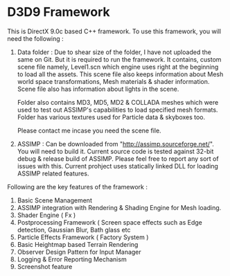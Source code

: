 D3D9 Framework
====

This is DirectX 9.0c based C++ framework. To use this framework, you will need the following :

1. 	Data folder : Due to shear size of the folder, I have not uploaded the same on Git. But it is required to run the framework.
	It contains, custom scene file namely, Level1.scn which engine uses right at the beginning to load all the assets. This scene 
	file also keeps information about Mesh world space transformations, Mesh materials & shader information. Scene file also
	has information about lights in the scene. 
	
	Folder also contains MD3, MD5, MD2 & COLLADA meshes which were used  to test out ASSIMP's capabilities to load specified 
	mesh formats. Folder has various textures used for Particle data & skyboxes too. 
	
	Please contact me incase you need the scene file. 
	
2. 	ASSIMP :  Can be downloaded from "http://assimp.sourceforge.net/". You will need to build it. Current source code is tested
	against 32-bit debug & release build of ASSIMP. Please feel free to report any sort of issues with this. Current prohject uses
	statically linked DLL for loading ASSIMP related features. 
	
Following are the key features of the framework : 

1. 	Basic Scene Management
2. 	ASSIMP integration with Rendering & Shading Engine for Mesh loading.
3. 	Shader Engine ( Fx )
4. 	Postprocessing Framework ( Screen space effects such as Edge detection, Gaussian Blur, Bath glass etc
5. 	Particle Effects Framework ( Factory System )
6. 	Basic Heightmap based Terrain Rendering
7. 	Observer Design Pattern for Input Manager
8. 	Logging & Error Reporting Mechanism
9. 	Screenshot feature


